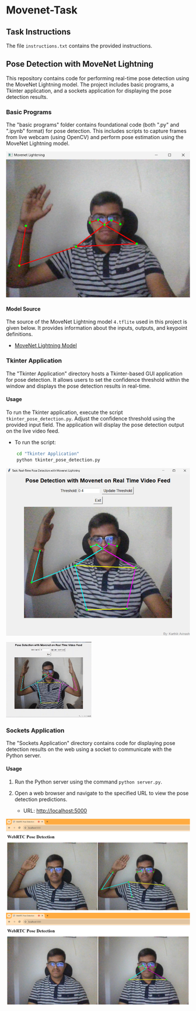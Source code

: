 # Movenet-Task

## Task Instructions
The file `instructions.txt` contains the provided instructions.

## Pose Detection with MoveNet Lightning
This repository contains code for performing real-time pose detection using the MoveNet Lightning model. The project includes basic programs, a Tkinter application, and a sockets application for displaying the pose detection results.

### Basic Programs
The "basic programs" folder contains foundational code (both ".py" and ".ipynb" format) for pose detection. This includes scripts to capture frames from live webcam (using OpenCV) and perform pose estimation using the MoveNet Lightning model.

![basic_program_output](outputs/image1.png)

#### Model Source
The source of the MoveNet Lightning model `4.tflite` used in this project is given below. It provides information about the inputs, outputs, and keypoint definitions.

- [MoveNet Lightning Model](https://www.kaggle.com/models/google/movenet/tfLite/singlepose-lightning-tflite-float16)

### Tkinter Application
The "Tkinter Application" directory hosts a Tkinter-based GUI application for pose detection. It allows users to set the confidence threshold within the window and displays the pose detection results in real-time.

#### Usage
To run the Tkinter application, execute the script `tkinter_pose_detection.py`. Adjust the confidence threshold using the provided input field. The application will display the pose detection output on the live video feed.
- To run the script:
        
```bash
    cd "Tkinter Application"
    python tkinter_pose_detection.py
```

![demo_image](outputs/image4.png)

![tkinter_demo](<outputs/demo.gif>)

### Sockets Application
The "Sockets Application" directory contains code for displaying pose detection results on the web using a socket to communicate with the Python server.

#### Usage
1. Run the Python server using the command `python server.py`.
2. Open a web browser and navigate to the specified URL to view the pose detection predictions.
    
    - URL: [http://localhost:5000](http://localhost:5000)

![socket_output_1](outputs/image2.png)
![socket_output_2](outputs/image3.png)
